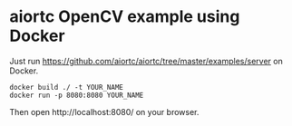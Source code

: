# aiortc OpenCV example using Docker

Just run https://github.com/aiortc/aiortc/tree/master/examples/server on Docker.

```
docker build ./ -t YOUR_NAME
docker run -p 8080:8080 YOUR_NAME
```

Then open http://localhost:8080/ on your browser.
